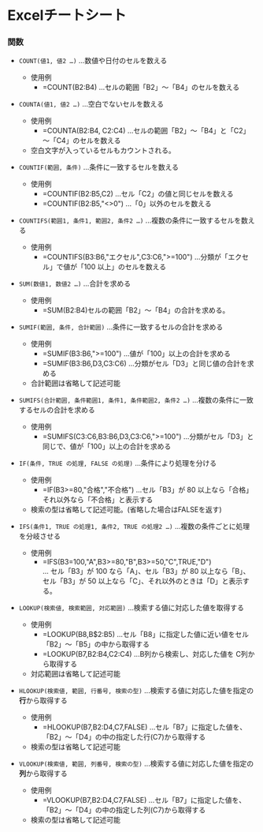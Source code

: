 # Excelチートシート  

### 関数  
- `COUNT(値1, 値2 …)` ...数値や日付のセルを数える  
  - 使用例  
    - =COUNT(B2:B4) ...セルの範囲「B2」～「B4」のセルを数える  
- `COUNTA(値1, 値2 …)` ...空白でないセルを数える  
  - 使用例  
    - =COUNTA(B2:B4, C2:C4) ...セルの範囲「B2」～「B4」と「C2」～「C4」のセルを数える  
  - 空白文字が入っているセルもカウントされる。  
- `COUNTIF(範囲, 条件)` ...条件に一致するセルを数える  
  - 使用例  
    - =COUNTIF(B2:B5,C2) ...セル「C2」の値と同じセルを数える  
    - =COUNTIF(B2:B5,"<>0") ...「0」以外のセルを数える  
- `COUNTIFS(範囲1, 条件1, 範囲2, 条件2 …)` ...複数の条件に一致するセルを数える  
  - 使用例  
    - =COUNTIFS(B3:B6,"エクセル",C3:C6,">=100") ...分類が「エクセル」で値が「100 以上」のセルを数える  

- `SUM(数値1, 数値2 …)` ...合計を求める  
  - 使用例  
    - =SUM(B2:B4)セルの範囲「B2」～「B4」の合計を求める。  
- `SUMIF(範囲, 条件, 合計範囲)` ...条件に一致するセルの合計を求める  
  - 使用例  
    - =SUMIF(B3:B6,">=100") ...値が「100」以上の合計を求める  
    - =SUMIF(B3:B6,D3,C3:C6) ...分類がセル「D3」と同じ値の合計を求める  
  - 合計範囲は省略して記述可能  
- `SUMIFS(合計範囲, 条件範囲1, 条件1, 条件範囲2, 条件2 …)` ...複数の条件に一致するセルの合計を求める  
  - 使用例  
    - =SUMIFS(C3:C6,B3:B6,D3,C3:C6,">=100") ...分類がセル「D3」と同じで、値が「100」以上の合計を求める  

- `IF(条件, TRUE の処理, FALSE の処理)` ...条件により処理を分ける  
  - 使用例  
    - =IF(B3>=80,"合格","不合格") ...セル「B3」が 80 以上なら「合格」それ以外なら「不合格」と表示する  
  - 検索の型は省略して記述可能。(省略した場合はFALSEを返す)  
- `IFS(条件1, TRUE の処理1, 条件2, TRUE の処理2 …)` ...複数の条件ごとに処理を分岐させる  
  - 使用例
    - =IFS(B3=100,"A",B3>=80,"B",B3>=50,"C",TRUE,"D")  
      ... セル「B3」が 100 なら「A」、セル「B3」が 80 以上なら「B」、セル「B3」が 50 以上なら「C」、それ以外のときは「D」と表示する。  

- `LOOKUP(検索値, 検索範囲, 対応範囲)` ...検索する値に対応した値を取得する  
  - 使用例  
    - =LOOKUP(B8,B$2:B5) ...セル「B8」に指定した値に近い値をセル「B2」～「B5」の中から取得する  
    - =LOOKUP(B7,B2:B4,C2:C4) ...B列から検索し、対応した値を C列から取得する  
  - 対応範囲は省略して記述可能  
- `HLOOKUP(検索値, 範囲, 行番号, 検索の型)` ...検索する値に対応した値を指定の**行**から取得する  
  - 使用例  
    - =HLOOKUP(B7,B2:D4,C7,FALSE) ...セル「B7」に指定した値を、「B2」～「D4」の中の指定した行(C7)から取得する  
  - 検索の型は省略して記述可能  
- `VLOOKUP(検索値, 範囲, 列番号, 検索の型)` ...検索する値に対応した値を指定の**列**から取得する  
  - 使用例  
    - =VLOOKUP(B7,B2:D4,C7,FALSE) ...セル「B7」に指定した値を、「B2」～「D4」の中の指定した列(C7)から取得する  
  - 検索の型は省略して記述可能  